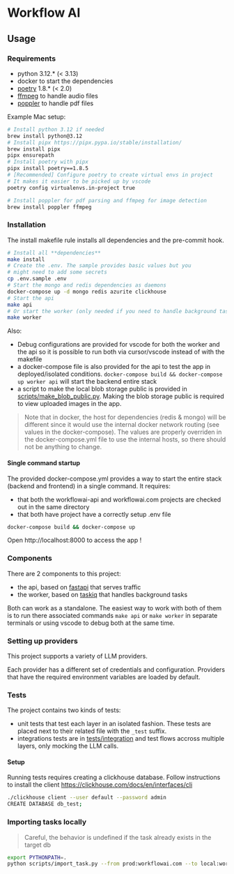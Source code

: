 # Workflow AI

## Usage

### Requirements

- python 3.12.\* (< 3.13)
- docker to start the dependencies
- [poetry](https://python-poetry.org/) 1.8.\* (< 2.0)
- [ffmpeg](https://ffmpeg.org/ffmpeg.html) to handle audio files
- [poppler](https://poppler.freedesktop.org/) to handle pdf files

Example Mac setup:

```sh
# Install python 3.12 if needed
brew install python@3.12
# Install pipx https://pipx.pypa.io/stable/installation/
brew install pipx
pipx ensurepath
# Install poetry with pipx
pipx install poetry==1.8.5
# [Recommended] Configure poetry to create virtual envs in project
# It makes it easier to be picked up by vscode
poetry config virtualenvs.in-project true

# Install poppler for pdf parsing and ffmpeg for image detection
brew install poppler ffmpeg
```

### Installation

The install makefile rule installs all dependencies and the pre-commit hook.

```sh
# Install all **dependencies**
make install
# Create the .env. The sample provides basic values but you
# might need to add some secrets
cp .env.sample .env
# Start the mongo and redis dependencies as daemons
docker-compose up -d mongo redis azurite clickhouse
# Start the api
make api
# Or start the worker (only needed if you need to handle background tasks)
make worker
```

Also:

- Debug configurations are provided for vscode for both the worker and the api so it is possible to
  run both via cursor/vscode instead of with the makefile
- a docker-compose file is also provided for the api to test the app in
  deployed/isolated conditions. `docker-compose build && docker-compose up worker api` will start the backend entire stack
- a script to make the local blob storage public is provided in [scripts/make_blob_public.py](./scripts/make_blob_public.py). Making the blob storage public is required to view uploaded images
  in the app.

> Note that in docker, the host for dependencies (redis & mongo) will be different
> since it would use the internal docker network routing (see values in the
> docker-compose). The values are properly overriden in the docker-compose.yml file
> to use the internal hosts, so there should not be anything to change.

#### Single command startup

The provided docker-compose.yml provides a way to start the entire stack (backend and frontend) in a
single command.
It requires:

- that both the workflowai-api and workflowai.com projects are checked out in the same directory
- that both have project have a correctly setup .env file

```sh
docker-compose build && docker-compose up
```

Open http://localhost:8000 to access the app !

### Components

There are 2 components to this project:

- the api, based on [fastapi](https://fastapi.tiangolo.com/) that serves traffic
- the worker, based on [taskiq](https://taskiq-python.github.io/) that handles background tasks

Both can work as a standalone. The easiest way to work with both of them is to
run there associated commands `make api` or `make worker` in separate terminals or
using vscode to debug both at the same time.

### Setting up providers

This project supports a variety of LLM providers.

Each provider has a different set of credentials and configuration. Providers that have the required environment
variables are loaded by default.

### Tests

The project contains two kinds of tests:

- unit tests that test each layer in an isolated fashion. These tests are placed next to
  their related file with the `_test` suffix.
- integrations tests are in [tests/integration](./api/tests/integration) and test flows
  accross multiple layers, only mocking the LLM calls.

#### Setup

Running tests requires creating a clickhouse database.
Follow instructions to install the client https://clickhouse.com/docs/en/interfaces/cli

```sh
./clickhouse client --user default --password admin
CREATE DATABASE db_test;
```

### Importing tasks locally

> Careful, the behavior is undefined if the task already exists in the target db

```sh
export PYTHONPATH=.
python scripts/import_task.py --from prod:workflowai.com --to local:workflowai.com describe-images-with-context
```
